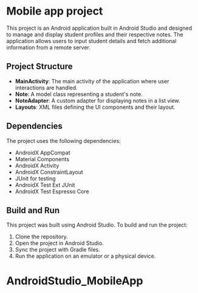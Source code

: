 # Mobile app project

This project is an Android application built in Android Studio and designed to manage and display student profiles and their respective notes. The application allows users to input student details and fetch additional information from a remote server.


## Project Structure

- **MainActivity**: The main activity of the application where user interactions are handled.
- **Note**: A model class representing a student's note.
- **NoteAdapter**: A custom adapter for displaying notes in a list view.
- **Layouts**: XML files defining the UI components and their layout.

## Dependencies

The project uses the following dependencies:
- AndroidX AppCompat
- Material Components
- AndroidX Activity
- AndroidX ConstraintLayout
- JUnit for testing
- AndroidX Test Ext JUnit
- AndroidX Test Espresso Core

## Build and Run

This project was built using Android Studio. To build and run the project:
1. Clone the repository.
2. Open the project in Android Studio.
3. Sync the project with Gradle files.
4. Run the application on an emulator or a physical device.

# AndroidStudio_MobileApp
